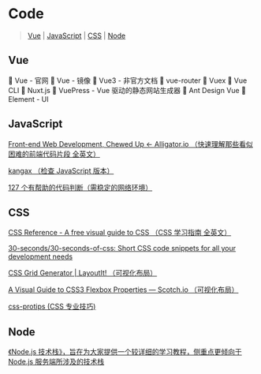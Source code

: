 # Code

> [Vue](#vue) | [JavaScript](#javascript) | [CSS](#css) | [Node](#node)

## Vue

📝 Vue - 官网
📝 Vue - 镜像
📝 Vue3 - 非官方文档
📝 vue-router
📝 Vuex
📝 Vue CLI
📝 Nuxt.js
📝 VuePress - Vue 驱动的静态网站生成器
📝 Ant Design Vue
📝 Element - UI

## JavaScript

[Front-end Web Development, Chewed Up ← Alligator.io （快速理解那些看似困难的前端代码片段 全英文）](https://alligator.io/)

[kangax （检查 JavaScript 版本）](https://kangax.github.io/compat-table/es6/)

[127 个有帮助的代码判断（需稳定的网络环境）](https://medium.com/better-programming/127-helpful-javascript-snippets-you-can-learn-in-30-seconds-or-less-part-6-of-6-862a6403d334)

## CSS

[CSS Reference - A free visual guide to CSS （CSS 学习指南 全英文）](https://cssreference.io/)

[30-seconds/30-seconds-of-css: Short CSS code snippets for all your development needs](https://github.com/30-seconds/30-seconds-of-css)

[CSS Grid Generator | LayoutIt! （可视化布局） ](https://grid.layoutit.com/)

[A Visual Guide to CSS3 Flexbox Properties ― Scotch.io （可视化布局）](https://scotch.io/tutorials/a-visual-guide-to-css3-flexbox-properties)

[css-protips (CSS 专业技巧)](https://github.com/AllThingsSmitty/css-protips/tree/master/translations/zh-CN)

## Node

[《Node.js 技术栈》，旨在为大家提供一个较详细的学习教程，侧重点更倾向于 Node.js 服务端所涉及的技术栈](https://www.nodejs.red/#/)
